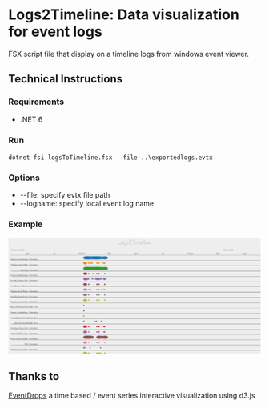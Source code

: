 # Logs2Timeline: Data visualization for event logs

FSX script file that display on a timeline logs from windows event viewer.

## Technical Instructions

### Requirements
- .NET 6 

### Run

```
dotnet fsi logsToTimeline.fsx --file ..\exportedlogs.evtx
```

### Options

* --file: specify evtx file path
* --logname: specify local event log name

### Example

![example](/screenshot.gif "example")

## Thanks to

[EventDrops](https://github.com/marmelab/EventDrops) a time based / event series interactive visualization using d3.js 
